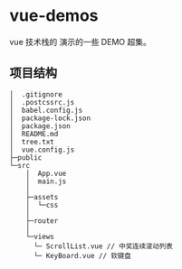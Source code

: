 # vue-demos

vue 技术栈的 演示的一些 DEMO 超集。

## 项目结构

```
│  .gitignore
│  .postcssrc.js
│  babel.config.js
│  package-lock.json
│  package.json
│  README.md
│  tree.txt
│  vue.config.js
├─public
└─src
    │  App.vue
    │  main.js
    │
    ├─assets
    │  └─css
    │
    ├─router
    │
    └─views
      └─ ScrollList.vue // 中奖连续滚动列表
      └─ KeyBoard.vue // 软键盘
```
